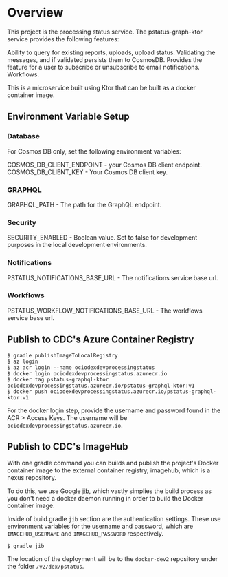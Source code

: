# Overview
This project is the processing status service. The pstatus-graph-ktor service provides the following features:

Ability to query for existing reports, uploads, upload status.
Validating the messages, and if validated persists them to CosmosDB. 
Provides the feature for a user to subscribe or unsubscribe to email notifications.
Workflows.

This is a microservice built using Ktor that can be built as a docker container image.

## Environment Variable Setup

### Database

For Cosmos DB only, set the following environment variables:

COSMOS_DB_CLIENT_ENDPOINT - your Cosmos DB client endpoint.
COSMOS_DB_CLIENT_KEY - Your Cosmos DB client key.

### GRAPHQL 
GRAPHQL_PATH - The path for the GraphQL endpoint.

### Security 
SECURITY_ENABLED - Boolean value. Set to false for development purposes in the local development environments.

### Notifications
PSTATUS_NOTIFICATIONS_BASE_URL - The notifications service base url.

### Workflows
PSTATUS_WORKFLOW_NOTIFICATIONS_BASE_URL - The workflows service base url.


## Publish to CDC's Azure Container Registry
```commandline
$ gradle publishImageToLocalRegistry
$ az login
$ az acr login --name ociodexdevprocessingstatus
$ docker login ociodexdevprocessingstatus.azurecr.io
$ docker tag pstatus-graphql-ktor ociodexdevprocessingstatus.azurecr.io/pstatus-graphql-ktor:v1
$ docker push ociodexdevprocessingstatus.azurecr.io/pstatus-graphql-ktor:v1 
```
For the docker login step, provide the username and password found in the ACR > Access Keys.  The username will be `ociodexdevprocessingstatus.azurecr.io`.

## Publish to CDC's ImageHub
With one gradle command you can builds and publish the project's Docker container image to the external container registry, imagehub, which is a nexus repository.

To do this, we use Google [jib](https://cloud.google.com/java/getting-started/jib), which vastly simplies the build process as you don't need a docker daemon running in order to build the Docker container image.

Inside of build.gradle `jib` section are the authentication settings.  These use environment variables for the username and password, which are `IMAGEHUB_USERNAME` and `IMAGEHUB_PASSWORD` respectively.
```commandline
$ gradle jib
```
The location of the deployment will be to the `docker-dev2` repository under the folder `/v2/dex/pstatus`. 